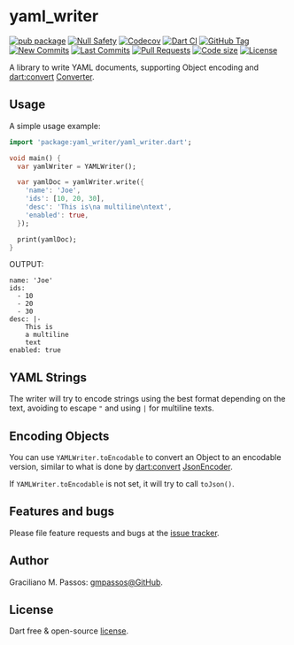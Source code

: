 # yaml_writer

[![pub package](https://img.shields.io/pub/v/yaml_writer.svg?logo=dart&logoColor=00b9fc)](https://pub.dartlang.org/packages/yaml_writer)
[![Null Safety](https://img.shields.io/badge/null-safety-brightgreen)](https://dart.dev/null-safety)
[![Codecov](https://img.shields.io/codecov/c/github/gmpassos/yaml_writer)](https://app.codecov.io/gh/gmpassos/yaml_writer)
[![Dart CI](https://github.com/gmpassos/yaml_writer/actions/workflows/dart.yml/badge.svg?branch=master)](https://github.com/gmpassos/yaml_writer/actions/workflows/dart.yml)
[![GitHub Tag](https://img.shields.io/github/v/tag/gmpassos/yaml_writer?logo=git&logoColor=white)](https://github.com/gmpassos/yaml_writer/releases)
[![New Commits](https://img.shields.io/github/commits-since/gmpassos/yaml_writer/latest?logo=git&logoColor=white)](https://github.com/gmpassos/yaml_writer/network)
[![Last Commits](https://img.shields.io/github/last-commit/gmpassos/yaml_writer?logo=git&logoColor=white)](https://github.com/gmpassos/yaml_writer/commits/master)
[![Pull Requests](https://img.shields.io/github/issues-pr/gmpassos/yaml_writer?logo=github&logoColor=white)](https://github.com/gmpassos/yaml_writer/pulls)
[![Code size](https://img.shields.io/github/languages/code-size/gmpassos/yaml_writer?logo=github&logoColor=white)](https://github.com/gmpassos/yaml_writer)
[![License](https://img.shields.io/github/license/gmpassos/yaml_writer?logo=open-source-initiative&logoColor=green)](https://github.com/gmpassos/yaml_writer/blob/master/LICENSE)

A library to write YAML documents, supporting Object encoding and [dart:convert][dart_convert] [Converter][dart_converter].

[dart_convert]: https://api.dart.dev/stable/2.13.4/dart-convert/dart-convert-library.html
[dart_converter]: https://api.dart.dev/stable/2.13.4/dart-convert/Converter-class.html

## Usage

A simple usage example:

```dart
import 'package:yaml_writer/yaml_writer.dart';

void main() {
  var yamlWriter = YAMLWriter();

  var yamlDoc = yamlWriter.write({
    'name': 'Joe',
    'ids': [10, 20, 30],
    'desc': 'This is\na multiline\ntext',
    'enabled': true,
  });

  print(yamlDoc);
}
```

OUTPUT:

```text
name: 'Joe'
ids: 
  - 10
  - 20
  - 30
desc: |-
    This is
    a multiline
    text
enabled: true
```

## YAML Strings

The writer will try to encode strings using the best format depending on the text,
avoiding to escape `"` and using `|` for multiline texts.

## Encoding Objects

You can use `YAMLWriter.toEncodable` to convert an Object to an encodable version,
similar to what is done by [dart:convert][dart_convert] [JsonEncoder][json_encoder].

If `YAMLWriter.toEncodable` is not set, it will try to call `toJson()`.

[json_encoder]: https://api.dart.dev/stable/2.13.4/dart-convert/JsonEncoder-class.html

## Features and bugs

Please file feature requests and bugs at the [issue tracker][tracker].

[tracker]: https://github.com/gmpassos/yaml_writer/issues


## Author

Graciliano M. Passos: [gmpassos@GitHub][github].

[github]: https://github.com/gmpassos

## License

Dart free & open-source [license](https://github.com/dart-lang/stagehand/blob/master/LICENSE).
